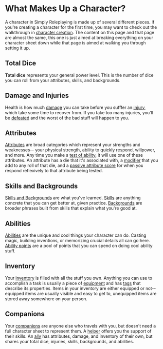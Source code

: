 # What Makes Up a Character?

A character in Simply Roleplaying is made up of several different pieces. If you're creating a character for the first time, you may want to check out the walkthrough in [character creation](../getting_started/creation.md). The content on this page and that page are almost the same, this one is just aimed at breaking everything on your character sheet down while that page is aimed at walking you through setting it up.

## Total Dice

**Total dice** represents your general power level. This is the number of dice you can roll from your attributes, skills, and backgrounds.

## Damage and Injuries

Health is how much [damage](damage_and_injuries.md#damage) you can take before you sufffer an [injury](damage_and_injuries.md#injury), which take some time to recover from. If you take too many injuries, you'll be [defeated](damage_and_injuries.md#defeat) and the worst of the bad stuff will happen to you.

## Attributes

[Attributes](attributes.md) are broad categories which represent your strengths and weaknesses-- your physical strength, ability to quickly respond, willpower, and more. Any time you make a [test of ability](../gameplay/tests.md), it will use one of these attributes. An attribute has a die that it's associated with, a [modifier](attributes.md#attribute-modifiers) that you add to any roll of that die, and a [passive attribute score](attributes.md#passive-attribute-scores) for when you respond reflexively to that attribute being tested.

## Skills and Backgrounds

[Skills and Backgrounds](#skills.md) are what you've learned. [Skills](skills.md#honing-your-skills) are anything concrete that you can get better at, given practice. [Backgrounds](skills.md#building-a-background) are broader phrases built from skills that explain what you're good at.

## Abilities

[Abilities](abilities.md) are the unique and cool things your character can do. Casting magic, building inventions, or memorizing crucial details all can go here. [Ability points](abilities.md#ability-points) are a pool of points that you can spend on doing cool ability stuff.

## Inventory

Your [inventory](equipment.md) is filled with all the stuff you own. Anything you can use to accomplish a task is usually a piece of [equipment](equipment.md#equipment) and has [tags](equipment.md#tags) that describe its properties. Items in your inventory are either equipped or not-- equipped items are usually visible and easy to get to, unequipped items are stored away somewhere on your person.

## Companions

Your [companions](companions.md) are anyone else who travels with you, but doesn't need a full character sheet to represent them. A [helper](companions.md#helpers) offers you the support of their skills. An [ally](companions.md#allies) has attributes, damage, and inventory of their own, but shares your total dice, injuries, skills, backgrounds, and abilities.

